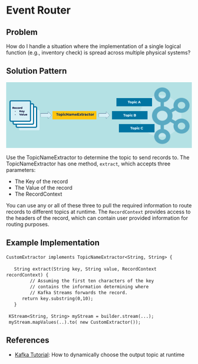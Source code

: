 # Event Router

## Problem

How do I handle a situation where the implementation of a single logical function (e.g., inventory check) is spread across multiple physical systems?

## Solution Pattern

![event-router](img/event-router.png)

Use the TopicNameExtractor to determine the topic to send records to.  The TopicNameExtractor has one method, `extract`, which accepts three parameters:

- The Key of the record
- The Value of the record
- The RecordContext

You can use any or all of these three to pull the required information to route records to different topics at runtime.  The `RecordContext` provides access to the headers of the record, which can contain user provided information for routing purposes.

## Example Implementation

```
CustomExtractor implements TopicNameExtractor<String, String> {
   
   String extract(String key, String value, RecordContext recordContext) {
         // Assuming the first ten characters of the key
         // contains the information determining where 
         // Kafka Streams forwards the record.
      return key.substring(0,10);
   }

 KStream<String, String> myStream = builder.stream(...);
 myStream.mapValues(..).to( new CustomExtractor());
```

## References
* [Kafka Tutorial](https://kafka-tutorials.confluent.io/dynamic-output-topic/kstreams.html): How to dynamically choose the output topic at runtime 

